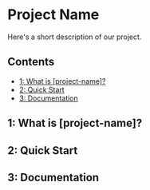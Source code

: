 # Project Name

Here's a short description of our project.

## Contents

* [1: What is [project-name]?]()
* [2: Quick Start]()
* [3: Documentation]()

## 1: What is [project-name]?

## 2: Quick Start

## 3: Documentation